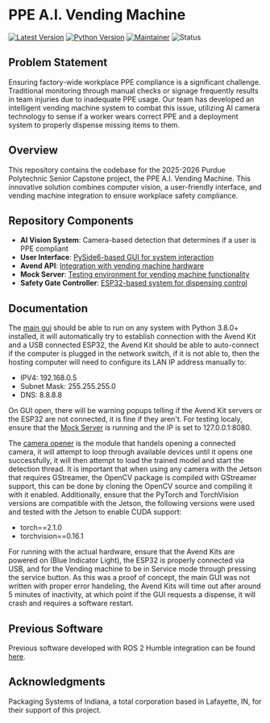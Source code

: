 # PPE A.I. Vending Machine

[![Latest Version](https://img.shields.io/badge/Log-v0.12.1-blue.svg)](CHANGELOG.md)
[![Python Version](https://img.shields.io/badge/Python-3.8.0+-blue.svg?logo=python&logoColor=white)](https://www.python.org/downloads/release/python-31011/)
[![Maintainer](https://img.shields.io/badge/Maintainer-Max%20Chen-blue.svg)](https://github.com/ckyb63)
![Status](https://img.shields.io/badge/Status-Finished-darkgray.svg)

## Problem Statement

Ensuring factory-wide workplace PPE compliance is a significant challenge. Traditional monitoring through manual checks or signage frequently results in team injuries due to inadequate PPE usage. Our team has developed an intelligent vending machine system to combat this issue, utilizing AI camera technology to sense if a worker wears correct PPE and a deployment system to properly dispense missing items to them.

## Overview

This repository contains the codebase for the 2025-2026 Purdue Polytechnic Senior Capstone project, the PPE A.I. Vending Machine. This innovative solution combines computer vision, a user-friendly interface, and vending machine integration to ensure workplace safety compliance.

## Repository Components

- **AI Vision System**: Camera-based detection that determines if a user is PPE compliant
- **User Interface**: [PySide6-based GUI for system interaction](/vending_gui/main_gui.py)
- **Avend API**: [Integration with vending machine hardware](/avend_api_client/README.md)
- **Mock Server**: [Testing environment for vending machine functionality](/avend_mock_server/README.md)
- **Safety Gate Controller**: [ESP32-based system for dispensing control](/ESP32_Bluetooth_Comms/)

## Documentation

The [main gui](/vending_gui/main_gui.py) should be able to run on any system with Python 3.8.0+ installed, it will automatically try to establish connection with the Avend Kit and a USB connected ESP32, the Avend Kit should be able to auto-connect if the computer is plugged in the network switch, if it is not able to, then the hosting computer will need to configure its LAN IP address manually to:

- IPV4: 192.168.0.5
- Subnet Mask: 255.255.255.0
- DNS: 8.8.8.8

On GUI open, there will be warning popups telling if the Avend Kit servers or the ESP32 are not connected, it is fine if they aren't. For testing localy, ensure that the [Mock Server](/avend_mock_server/Avend_Server_Mock.py) is running and the IP is set to 127.0.0.1:8080.

The [camera opener](/vending_gui/camera_opener.py) is the module that handels opening a connected camera, it will attempt to loop through available devices until it opens one successfully, it will then attempt to load the trained model and start the detection thread. It is important that when using any camera with the Jetson that requires GStreamer, the OpenCV package is compiled with GStreamer support, this can be done by cloning the OpenCV source and compiling it with it enabled. Additionally, ensure that the PyTorch and TorchVision versions are compatible with the Jetson, the following versions were used and tested with the Jetson to enable CUDA support:

- torch==2.1.0
- torchvision==0.16.1

For running with the actual hardware, ensure that the Avend Kits are powered on (Blue Indicator Light), the ESP32 is properly connected via USB, and for the Vending machine to be in Service mode through pressing the service button. As this was a proof of concept, the main GUI was not written with proper error handeling, the Avend Kits will time out after around 5 minutes of inactivity, at which point if the GUI requests a dispense, it will crash and requires a software restart.

## Previous Software

Previous software developed with ROS 2 Humble integration can be found [here](https://github.com/ckyb63/ppe_gui_package).

## Acknowledgments

Packaging Systems of Indiana, a total corporation based in Lafayette, IN, for their support of this project.
